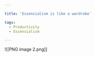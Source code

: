 ```yaml
---

title: 'Essensialism is like a wardrobe'

tags: 
  - Productivity
  - Essensialism

---
```

![[PNG image 2.png]]